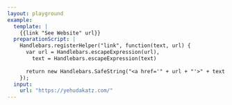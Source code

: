 ```yaml
---
layout: playground
example:
  template: |
    {{link "See Website" url}}
  preparationScript: |
    Handlebars.registerHelper("link", function(text, url) {
      var url = Handlebars.escapeExpression(url),
        text = Handlebars.escapeExpression(text)
      
      return new Handlebars.SafeString("<a href='" + url + "'>" + text +"</a>");
    });
  input:
    url: "https://yehudakatz.com/"
---
```

